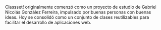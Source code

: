 Classset! originalmente comenzó como un proyecto de estudio de Gabriel Nicolás González Ferreira, impulsado por buenas personas con buenas ideas. Hoy se consolidó como un conjunto de clases reutilizables para facilitar el desarrollo de aplicaciones web.